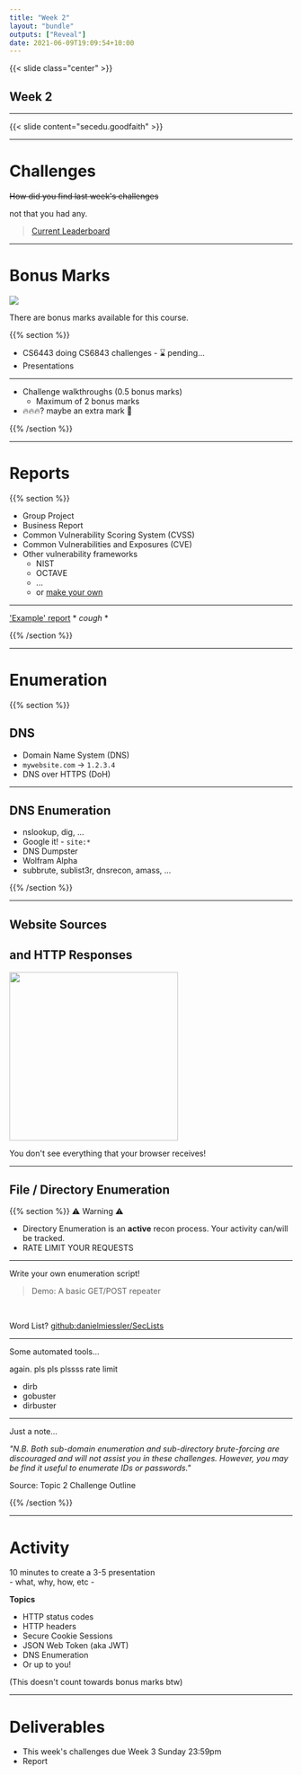 ```yaml
---
title: "Week 2"
layout: "bundle"
outputs: ["Reveal"]
date: 2021-06-09T19:09:54+10:00
---
```


{{< slide class="center" >}}

## Week 2

---

{{< slide content="secedu.goodfaith" >}}

---

# Challenges

<s>How did you find last week's challenges</s>

not that you had any.

> [Current Leaderboard](http://plsplsplssscanicomefir.st)

<!--
If you're looking at this comment, hi!
The above site is an internal DNS record to a private address.

No peeking.
-->

---

# Bonus Marks

![](../week2-shared/bookmark-joke.jpg)

There are bonus marks available for this course.

{{% section %}}

* CS6443 doing CS6843 challenges - ⌛ pending...
* Presentations

---

* Challenge walkthroughs (0.5 bonus marks)
  * Maximum of 2 bonus marks
* 🔥🔥🔥? maybe an extra mark 👀

{{% /section %}}


---

# Reports

{{% section %}}

* Group Project
* Business Report
* Common Vulnerability Scoring System (CVSS)
* Common Vulnerabilities and Exposures (CVE)
* Other vulnerability frameworks
  * NIST
  * OCTAVE
  * ...
  * or [make your own](https://www.acunetix.com/support/docs/faqs/what-vulnerability-classifications-does-acunetix-use/)

---

['Example' report](https://docs.google.com/document/d/1dVXbABRPlAic2oNHqafXKrGmOYFSha-8_4kfLE_ilbQ/edit?usp=sharing) * _cough_ * 

{{% /section %}}

---

# Enumeration

{{% section %}}

## DNS

* Domain Name System (DNS)
* `mywebsite.com` -> `1.2.3.4`
* DNS over HTTPS (DoH)

---

## DNS Enumeration

* nslookup, dig, ...
* Google it! - `site:*`
* DNS Dumpster
* Wolfram Alpha
* subbrute, sublist3r, dnsrecon, amass, ...

{{% /section %}}

---

## Website Sources
## and HTTP Responses

<img src="https://res.cloudinary.com/practicaldev/image/fetch/s--vynGLmQU--/c_limit%2Cf_auto%2Cfl_progressive%2Cq_auto%2Cw_880/https://dev-to-uploads.s3.amazonaws.com/i/ezu4pq1a9v3o4ws57s63.png" height="300" />

You don't see everything that your browser receives!

---

## File / Directory Enumeration

{{% section %}}
⚠️ Warning ⚠️

* Directory Enumeration is an **active** recon process. Your activity can/will be tracked.
* RATE LIMIT YOUR REQUESTS

---

Write your own enumeration script!

> Demo: A basic GET/POST repeater

&nbsp;  

Word List? [github:danielmiessler/SecLists](https://github.com/danielmiessler/SecLists)

---

Some automated tools...

again. pls pls plssss rate limit

* dirb
* gobuster
* dirbuster

---

Just a note...

_"N.B. Both sub-domain enumeration and sub-directory brute-forcing are discouraged and will not assist you in these challenges. However, you may be find it useful to enumerate IDs or passwords."_

Source: Topic 2 Challenge Outline

{{% /section %}}

---

# Activity

10 minutes to create a 3-5 presentation  
\- what, why, how, etc -

**Topics**

* HTTP status codes
* HTTP headers
* Secure Cookie Sessions
* JSON Web Token (aka JWT)
* DNS Enumeration
* Or up to you!

(This doesn't count towards bonus marks btw)

---

# Deliverables

* This week's challenges due Week 3 Sunday 23:59pm
* Report

